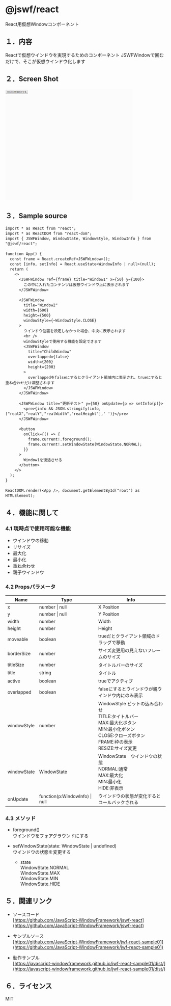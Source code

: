 # @jswf/react

React用仮想Windowコンポーネント

## １．内容

Reactで仮想ウインドウを実現するためのコンポーネント
JSWFWindowで囲むだけで、そこが仮想ウインドウ化します

## ２．Screen Shot

![ScreenShot](https://raw.githubusercontent.com/JavaScript-WindowFramework/jwf-react-sample01/ScreenShot/ScreenShot.gif)

## ３．Sample source

```index.tsx
import * as React from "react";
import * as ReactDOM from "react-dom";
import { JSWFWindow, WindowState, WindowStyle, WindowInfo } from "@jswf/react";

function App() {
  const frame = React.createRef<JSWFWindow>();
  const [info, setInfo] = React.useState<WindowInfo | null>(null);
  return (
    <>
      <JSWFWindow ref={frame} title="Window1" x={50} y={100}>
        この中に入れたコンテンツは仮想ウインドウ上に表示されます
      </JSWFWindow>

      <JSWFWindow
        title="Window2"
        width={600}
        height={500}
        windowStyle={~WindowStyle.CLOSE}
      >
        ウインドウ位置を設定しなかった場合、中央に表示されます
        <br />
        windowStyleで使用する機能を設定できます
        <JSWFWindow
          title="ChildWindow"
          overlapped={false}
          width={200}
          height={200}
        >
          overlappedをfalseにするとクライアント領域内に表示され、trueにすると重ね合わせだけ調整されます
        </JSWFWindow>
      </JSWFWindow>

      <JSWFWindow title="更新テスト" y={50} onUpdate={p => setInfo(p)}>
        <pre>{info && JSON.stringify(info,["realX","realY","realWidth","realHeight"],' ')}</pre>
      </JSWFWindow>

      <button
        onClick={() => {
          frame.current!.foreground();
          frame.current!.setWindowState(WindowState.NORMAL);
        }}
      >
        Window1を復活させる
      </button>
    </>
  );
}

ReactDOM.render(<App />, document.getElementById("root") as HTMLElement);
```

## ４．機能に関して

### 4.1 現時点で使用可能な機能

- ウインドウの移動
- リサイズ
- 最大化
- 最小化
- 重ね合わせ
- 親子ウインドウ

### 4.2 Propsパラメータ

| Name        | Type               | Info                                                       |
| ----------- | ------------------ | ---------------------------------------------------------- |
| x           | number &#124; null | X Position                                                 |
| y           | number &#124; null | Y Position                                                 |
| width       | number             | Width                                                      |
| height      | number             | Height                                                     |
| moveable    | boolean            | trueだとクライアント領域のドラッグで移動                      |
| borderSize  | number             | サイズ変更用の見えないフレームのサイズ                        |
| titleSize   | number             | タイトルバーのサイズ                                         |
| title       | string             | タイトル                                                    |
| active      | boolean            | trueでアクティブ                                            |
| overlapped  | boolean            | falseにするとウインドウが親ウインドウ内にのみ表示              |
| windowStyle | number             | WindowStyle ビットの込み合わせ <br> TITLE:タイトルバー<br> MAX:最大化ボタン<br> MIN:最小化ボタン<br> CLOSE:クローズボタン<br> FRAME:枠の表示<br> RESIZE:サイズ変更<br> |
| windowState | WindowState                    | WindowState　ウインドウの状態<br>  NORMAL:通常<br> MAX:最大化<br> MIN:最小化<br> HIDE:非表示<br> |
| onUpdate    | function(p:WindowInfo)  &#124; null | ウインドウの状態が変化するとコールバックされる |

### 4.3 メソッド

- foreground()  
ウインドウをフォアグラウンドにする

- setWindowState(state: WindowState | undefined)  
ウインドウの状態を変更する  
  - state  
WindowState.NORMAL  
WindowState.MAX  
WindowState.MIN  
WindowState.HIDE  

## ５．関連リンク

- ソースコード  
[https://github.com/JavaScript-WindowFramework/jswf-react](https://github.com/JavaScript-WindowFramework/jswf-react)

- サンプルソース  
[https://github.com/JavaScript-WindowFramework/jwf-react-sample01](https://github.com/JavaScript-WindowFramework/jwf-react-sample01)

- 動作サンプル  
[https://javascript-windowframework.github.io/jwf-react-sample01/dist/](https://javascript-windowframework.github.io/jwf-react-sample01/dist/)

## ６．ライセンス

MIT
